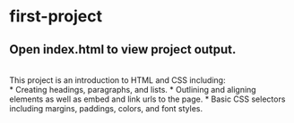 # first-project
## Open index.html to view project output. <br />
<br />
This project is an introduction to HTML and CSS including: <br />
* Creating headings, paragraphs, and lists. 
* Outlining and aligning elements as well as embed and link urls to the page.
* Basic CSS selectors including margins, paddings, colors, and font styles.
